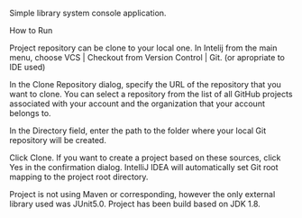 Simple library system console application.

How to Run

Project repository can be clone to your local one.
In Intelij from the main menu, choose VCS | Checkout from Version Control | Git. (or apropriate to IDE used)

In the Clone Repository dialog, specify the URL of the repository that you want to clone. You can select a repository from the list of all GitHub projects associated with your account and the organization that your account belongs to.

In the Directory field, enter the path to the folder where your local Git repository will be created.

Click Clone. If you want to create a project based on these sources, click Yes in the confirmation dialog. IntelliJ IDEA will automatically set Git root mapping to the project root directory.

Project is not using Maven or corresponding, however the only external library used was JUnit5.0. 
Project has been build based on JDK 1.8.
